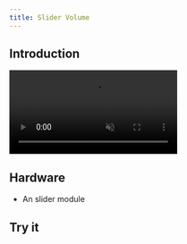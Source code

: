 ```yaml
---
title: Slider Volume
---
```

## Introduction

<video loop muted preload="auto" autoPlay width={400}><source src="../../../img/sliderVolume.mp4" type="video/mp4"/></video>

## Hardware

- An slider module

## Try it

```devs

```
